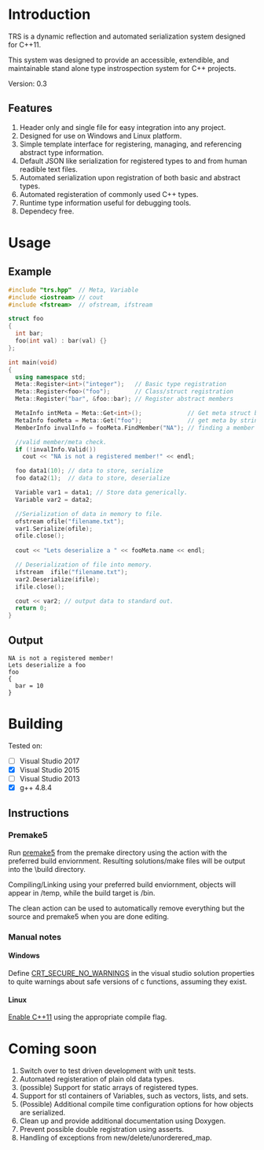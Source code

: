 # Introduction
TRS is a dynamic reflection and automated serialization system designed for C++11.

This system was designed to provide an accessible, extendible, and maintainable stand alone type instrospection system for C++ projects.

Version: 0.3

## Features
1. Header only and single file for easy integration into any project.
2. Designed for use on Windows and Linux platform.
3. Simple template interface for registering, managing, and referencing abstract type information.
4. Default JSON like serialization for registered types to and from human readible text files.
5. Automated serialization upon registration of both basic and abstract types.
6. Automated registeration of commonly used C++ types.
6. Runtime type information useful for debugging tools.
7. Dependecy free.

# Usage
## Example
```C++
#include "trs.hpp"  // Meta, Variable
#include <iostream> // cout
#include <fstream>  // ofstream, ifstream

struct foo
{
  int bar;
  foo(int val) : bar(val) {}
};

int main(void)
{
  using namespace std;
  Meta::Register<int>("integer");   // Basic type registration
  Meta::Register<foo>("foo");       // Class/struct registration
  Meta::Register("bar", &foo::bar); // Register abstract members

  MetaInfo intMeta = Meta::Get<int>();             // Get meta struct by typename. 
  MetaInfo fooMeta = Meta::Get("foo");             // get meta by string identifier.
  MemberInfo invalInfo = fooMeta.FindMember("NA"); // finding a member info struct.

  //valid member/meta check.
  if (!invalInfo.Valid()) 
    cout << "NA is not a registered member!" << endl;

  foo data1(10); // data to store, serialize
  foo data2(1);  // data to store, deserialize

  Variable var1 = data1; // Store data generically.
  Variable var2 = data2;

  //Serialization of data in memory to file.
  ofstream ofile("filename.txt");
  var1.Serialize(ofile);
  ofile.close();
  
  cout << "Lets deserialize a " << fooMeta.name << endl;

  // Deserialization of file into memory.
  ifstream  ifile("filename.txt");
  var2.Deserialize(ifile);
  ifile.close();

  cout << var2; // output data to standard out.
  return 0;
}
```
## Output
```
NA is not a registered member!
Lets deserialize a foo
foo
{
  bar = 10
}
```

# Building
Tested on:
- [ ] Visual Studio 2017
- [x] Visual Studio 2015
- [ ] Visual Studio 2013
- [x] g++ 4.8.4

## Instructions
### Premake5
Run [premake5](https://github.com/premake/premake-core/wiki/Using-Premake "Premake5's Documentation") from the premake directory using the action with the preferred build enviornment. Resulting solutions/make files will be output into the \build directory.

Compiling/Linking using your preferred build enviornment, objects will appear in /temp, while the build target is /bin.

The clean action can be used to automatically remove everything but the source and premake5 when you are done editing.

### Manual notes
#### Windows
Define [CRT_SECURE_NO_WARNINGS](https://stackoverflow.com/questions/16883037/remove-secure-warnings-crt-secure-no-warnings-from-projects-by-default-in-vis "yep") in the visual studio solution properties to quite warnings about safe versions of c functions, assuming they exist.

#### Linux
[Enable C++11](https://stackoverflow.com/questions/10363646/compiling-c11-with-g "Lol") using the appropriate compile flag.

# Coming soon

1. Switch over to test driven development with unit tests.
2. Automated registeration of plain old data types.
3. (possible) Support for static arrays of registered types.
4. Support for stl containers of Variables, such as vectors, lists, and sets.
5. (Possible) Additional compile time configuration options for how objects are serialized.
6. Clean up and provide additional documentation using Doxygen.
7. Prevent possible double registration using asserts.
8. Handling of exceptions from new/delete/unorderered_map.



